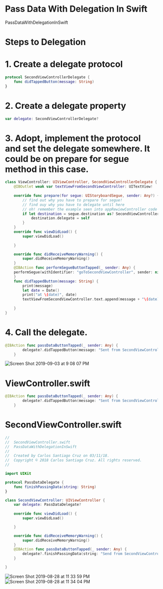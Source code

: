 # Pass Data With Delegation In Swift

PassDataWithDelegationInSwift

# Steps to Delegation

# 1. Create a delegate protocol

``` swift
protocol SecondViewControllerDelegate {
    func didTappedButton(message: String)
}
```


# 2. Create a delegate property

``` swift
var delegate: SecondViewControllerDelegate?
 ```
# 3. Adopt, implement the protocol and set the delegate somewhere. It could be on prepare for segue method in this case.

``` swift
class ViewController: UIViewController, SecondViewControllerDelegate {
    @IBOutlet weak var textViewFromSecondViewController: UITextView!
    
    override func prepare(for segue: UIStoryboardSegue, sender: Any?) {
        // find out why you have to prepare for segue!
        // find ouy why you have to delegate until here
        // oh! remember the example seen into appRewiewController code
        if let destination = segue.destination as? SecondViewController {
            destination.delegate = self
        }
    }
    override func viewDidLoad() {
        super.viewDidLoad()
        
    }

    override func didReceiveMemoryWarning() {
        super.didReceiveMemoryWarning()
    }
    @IBAction func performSegueButtonTapped(_ sender: Any) {
    performSegue(withIdentifier: "goToSecondViewController", sender: nil)
    }
    func didTappedButton(message: String) {
        print(message)
        let date = Date()
        print("at \(date)", date)
        textViewFromSecondViewController.text.append(message + "\(date)")
        
    }
}
```

# 4. Call the delegate.

``` swift
@IBAction func passDataButtonTapped(_ sender: Any) {
        delegate?.didTappedButton(message: "Sent from SecondViewController to FirstViewController")
    }
```

![Screen Shot 2019-09-03 at 9 08 07 PM](https://user-images.githubusercontent.com/24994818/64220434-0c172780-ce8f-11e9-83ea-c89fc3f754ed.png)

# ViewController.swift

``` swift
@IBAction func passDataButtonTapped(_ sender: Any) {
        delegate?.didTappedButton(message: "Sent from SecondViewController to FirstViewController")
    }
```

# SecondViewController.swift

``` swift
//
//  SecondViewController.swift
//  PassDataWithDelegationInSwift
//
//  Created by Carlos Santiago Cruz on 03/11/18.
//  Copyright © 2018 Carlos Santiago Cruz. All rights reserved.
//

import UIKit

protocol PassDataDelegate {
    func finishPassingData(string: String)
}

class SecondViewController: UIViewController {
    var delegate: PassDataDelegate?
    
    override func viewDidLoad() {
        super.viewDidLoad()

    }

    override func didReceiveMemoryWarning() {
        super.didReceiveMemoryWarning()
    }
    @IBAction func passDataButtonTapped(_ sender: Any) {
        delegate?.finishPassingData(string: "Send from SecondViewController to FirstViewController")
    }

}
```

![Screen Shot 2019-08-28 at 11 33 59 PM](https://user-images.githubusercontent.com/24994818/63910453-59f1e280-c9ec-11e9-9f61-ffee047abc0e.png)
![Screen Shot 2019-08-28 at 11 34 04 PM](https://user-images.githubusercontent.com/24994818/63910456-5bbba600-c9ec-11e9-8b26-ba890919ca91.png)

